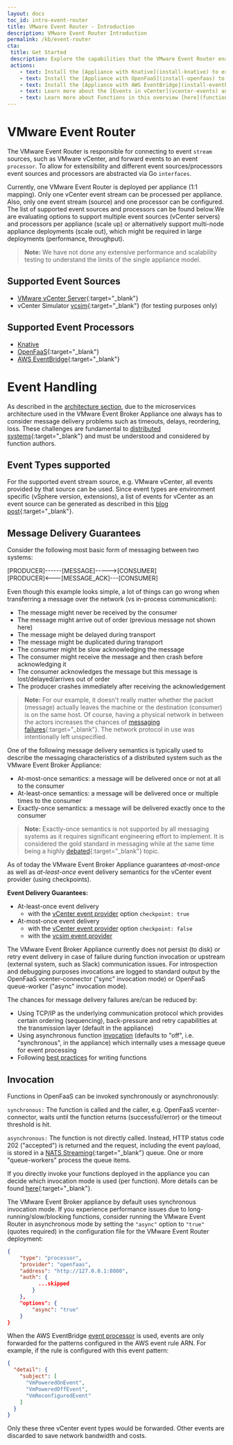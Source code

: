 ```yaml
---
layout: docs
toc_id: intro-event-router
title: VMware Event Router - Introduction
description: VMware Event Router Introduction
permalink: /kb/event-router
cta:
 title: Get Started
 description: Explore the capabilities that the VMware Event Router enables
 actions:
    - text: Install the [Appliance with Knative](install-knative) to extend your SDDC with our [community-sourced functions](/examples)
    - text: Install the [Appliance with OpenFaaS](install-openfaas) to extend your SDDC with our [community-sourced functions](/examples)
    - text: Install the [Appliance with AWS EventBridge](install-eventbridge) to extend your SDDC leveraging native AWS capabilities.
    - text: Learn more about the [Events in vCenter](vcenter-events) and how to find the right event for your usecase
    - text: Learn more about Functions in this overview [here](functions).
---
```


# VMware Event Router

The VMware Event Router is responsible for connecting to event `stream` sources, such as VMware vCenter, and forward events to an event `processor`. To allow for extensibility and different event sources/processors event sources and processors are abstracted via Go `interfaces`.

Currently, one VMware Event Router is deployed per appliance (1:1 mapping). Only one vCenter event stream can be processed per appliance.  Also, only one event stream (source) and one processor can be configured. The list of supported event sources and processors can be found below.We are evaluating options to support multiple event sources (vCenter servers) and processors per appliance (scale up) or alternatively support multi-node appliance deployments (scale out), which might be required in large deployments (performance, throughput).

> **Note:** We have not done any extensive performance and scalability testing to understand the limits of the single appliance model.

## Supported Event Sources

- [VMware vCenter Server](https://www.vmware.com/products/vcenter-server.html){:target="_blank"}
- vCenter Simulator [vcsim](https://github.com/vmware/govmomi/tree/master/vcsim){:target="_blank"} (for testing purposes only)

## Supported Event Processors

- [Knative](https://knative.dev/)
- [OpenFaaS](https://www.openfaas.com/){:target="_blank"}
- [AWS EventBridge](https://aws.amazon.com/eventbridge/?nc1=h_ls){:target="_blank"}

# Event Handling

As described in the [architecture section](intro-architecture.md), due to the microservices architecture used in the VMware Event Broker Appliance one always has to consider message delivery problems such as timeouts, delays, reordering, loss. These challenges are fundamental to [distributed systems](https://github.com/papers-we-love/papers-we-love/blob/master/distributed_systems/a-note-on-distributed-computing.pdf){:target="_blank"} and must be understood and considered by function authors.

## Event Types supported

For the supported event stream source, e.g. VMware vCenter, all events provided by that source can be used. Since event types are environment specific (vSphere version, extensions), a list of events for vCenter as an event source can be generated as described in this [blog post](https://www.williamlam.com/2019/12/listing-all-events-for-vcenter-server.html){:target="_blank"}.

## Message Delivery Guarantees

Consider the following most basic form of messaging between two systems:

[PRODUCER]------[MESSAGE]----->[CONSUMER]  
[PRODUCER]<---[MESSAGE_ACK]---[CONSUMER]

Even though this example looks simple, a lot of things can go wrong when transferring a message over the network (vs in-process communication):

- The message might never be received by the consumer
- The message might arrive out of order (previous message not shown here)
- The message might be delayed during transport
- The message might be duplicated during transport
- The consumer might be slow acknowledging the message
- The consumer might receive the message and then crash before acknowledging it
- The consumer acknowledges the message but this message is lost/delayed/arrives out of order
- The producer crashes immediately after receiving the acknowledgement 

> **Note:** For our example, it doesn't really matter whether the packet (message) actually leaves the machine or the destination (consumer) is on the same host. Of course, having a physical network in between the actors increases the chances of [messaging failures](https://queue.acm.org/detail.cfm?id=2655736){:target="_blank"}. The network protocol in use was intentionally left unspecified. 

One of the following message delivery semantics is typically used to describe the messaging characteristics of a  distributed system such as the VMware Event Broker Appliance:

- At-most-once semantics: a message will be delivered once or not at all to the consumer
- At-least-once semantics: a message will be delivered once or multiple times to the consumer
- Exactly-once semantics: a message will be delivered exactly once to the consumer

> **Note:** Exactly-once semantics is not supported by all messaging systems as it requires significant engineering effort to implement. It is considered the gold standard in messaging while at the same time being a highly [debated](https://medium.com/@jaykreps/exactly-once-support-in-apache-kafka-55e1fdd0a35f){:target="_blank"} topic.

As of today the VMware Event Broker Appliance guarantees *at-most-once* as well as *at-least-once* event delivery semantics for the vCenter event provider (using checkpoints).

**Event Delivery Guarantees:**

- At-least-once event delivery
  - with the [vCenter event provider](https://vmweventbroker.io/kb/contribute-eventrouter) option `checkpoint: true`
- At-most-once event delivery
  - with the [vCenter event provider](https://vmweventbroker.io/kb/contribute-eventrouter) option `checkpoint: false`
  - with the [vcsim event provider](https://vmweventbroker.io/kb/contribute-eventrouter)

The VMware Event Broker Appliance currently does not persist (to disk) or retry event delivery in case of failure during function invocation or upstream (external system, such as Slack) communication issues. For introspection and debugging purposes invocations are logged to standard output by the OpenFaaS vcenter-connector ("sync" invocation mode) or OpenFaaS queue-worker ("async" invocation mode).

The chances for message delivery failures are/can be reduced by:

- Using TCP/IP as the underlying communication protocol which provides certain ordering (sequencing), back-pressure and retry capabilities at the transmission layer (default in the appliance)
- Using asynchronous function [invocation](#invocation) (defaults to "off", i.e. "synchronous", in the appliance) which internally uses a message queue for event processing
- Following [best practices](contribute-functions.md) for writing functions

## Invocation

Functions in OpenFaaS can be invoked synchronously or asynchronously:

`synchronous:` The function is called and the caller, e.g. OpenFaaS vcenter-connector, waits until the function returns (successful/error) or the timeout threshold is hit.

`asynchronous:` The function is not directly called. Instead, HTTP status code 202 ("accepted") is returned and the request, including the event payload, is stored in a [NATS Streaming](https://docs.nats.io/nats-streaming-concepts/intro){:target="_blank"} queue. One or more "queue-workers" process the queue items.

If you directly invoke your functions deployed in the appliance you can decide which invocation mode is used (per function). More details can be found [here](https://github.com/openfaas/workshop/blob/master/lab7.md){:target="_blank"}.

The VMware Event Broker appliance by default uses synchronous invocation mode. If you experience performance issues due to long-running/slow/blocking functions, consider running the VMware Event Router in asynchronous mode by setting the `"async"` option to `"true"` (quotes required) in the configuration file for the VMware Event Router deployment:

```json
{
    "type": "processor",
    "provider": "openfaas",
    "address": "http://127.0.0.1:8080",
    "auth": {
          ...skipped
        }
    },
    "options": {
        "async": "true"
    }
}
```

When the AWS EventBridge [event processor](#components) is used, events are only forwarded for the patterns configured in the AWS event rule ARN. For example, if the rule is configured with this event pattern:

```json
{
  "detail": {
    "subject": [
      "VmPoweredOnEvent",
      "VmPoweredOffEvent",
      "VmReconfiguredEvent"
    ]
  }
}
```

Only these three vCenter event types would be forwarded. Other events are discarded to save network bandwidth and costs.